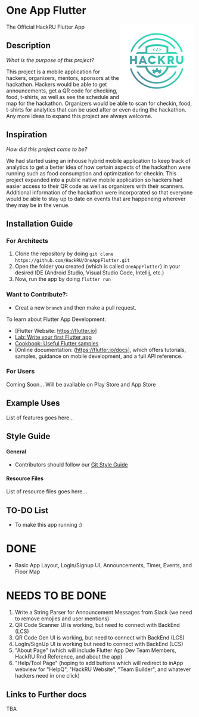 # One App Flutter

The Official HackRU Flutter App
<img align="right" src="./screenshots/appIcon.png" height="200">

## Description
*What is the purpose of this project?*

This project is a mobile application for hackers, organizers, mentors, sponsors at the hackathon. Hackers would be able to get announcements, get a QR code for checking, food, t-shirts, as well as see the schedule and map for the hackathon. Organizers would be able to scan for checkin, food, t-shirts for analytics that can be used after or even during the hackathon. Any more ideas to expand this project are always welcome.

## Inspiration
*How did this project come to be?*

We had started using an inhouse hybrid mobile application to keep track of analytics to get a better idea of how certain aspects of the hackathon were running such as food consumption and optimization for checkin. This project expanded into a public native mobile application so hackers had easier access to their QR code as well as organizers with their scanners. Additional information of the hackathon were incorporated so that everyone would be able to stay up to date on events that are happeneing wherever they may be in the venue.

## Installation Guide

### For Architects

1. Clone the repository by doing `git clone https://github.com/HackRU/OneAppFlutter.git`
2. Open the folder you created (which is called `OneAppFlutter`) in your desired IDE (Android Studio, Visual Studio Code, Intellij, etc.)
3. Now, run the app by doing `flutter run`

### Want to Contribute?:
- Creat a new `branch` and then make a pull request.

To learn about Flutter App Development:

- [Flutter Website: https://flutter.io]
- [Lab: Write your first Flutter app](https://flutter.io/docs/get-started/codelab)
- [Cookbook: Useful Flutter samples](https://flutter.io/docs/cookbook)
- [Online documentation: (https://flutter.io/docs], which offers tutorials,
samples, guidance on mobile development, and a full API reference.

### For Users

Coming Soon...
Will be available on Play Store and App Store

## Example Uses

List of features goes here...

## Style Guide
#### General
* Contributors should follow our [Git Style Guide](https://github.com/agis/git-style-guide)

#### Resource Files

List of resource files goes here...

## TO-DO List

- To make this app running :)
# DONE
- Basic App Layout, Login/Signup UI, Announcements, Timer, Events, and Floor Map

# NEEDS TO BE DONE
1) Write a String Parser for Announcement Messages from Slack (we need to remove emojies and user mentions)
2) QR Code Scanner UI is working, but need to connect with BackEnd (LCS)
2) QR Code Gen UI is working, but need to connect with BackEnd (LCS)
3) LogIn/SignUp UI is working but need to connect with BackEnd (LCS)
4) "About Page" (which will include Flutter App Dev Team Members, HackRU Rnd Reference, and about the app)
5) "Help/Tool Page" (hoping to add buttons which will redirect to inApp webview for "HelpQ", "HackRU Website", "Team Builder", and whatever hackers need in one click)

## Links to Further docs
TBA


